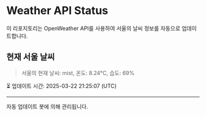 
# Weather API Status

이 리포지토리는 OpenWeather API를 사용하여 서울의 날씨 정보를 자동으로 업데이트합니다.

## 현재 서울 날씨
> 서울의 현재 날씨: mist, 온도: 8.24°C, 습도: 69%

⏳ 업데이트 시간: 2025-03-22 21:25:07 (UTC)

---
자동 업데이트 봇에 의해 관리됩니다.
